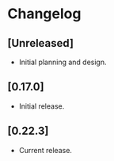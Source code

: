 # Changelog

## [Unreleased]

- Initial planning and design.

## [0.17.0]

- Initial release.

## [0.22.3]

- Current release.

